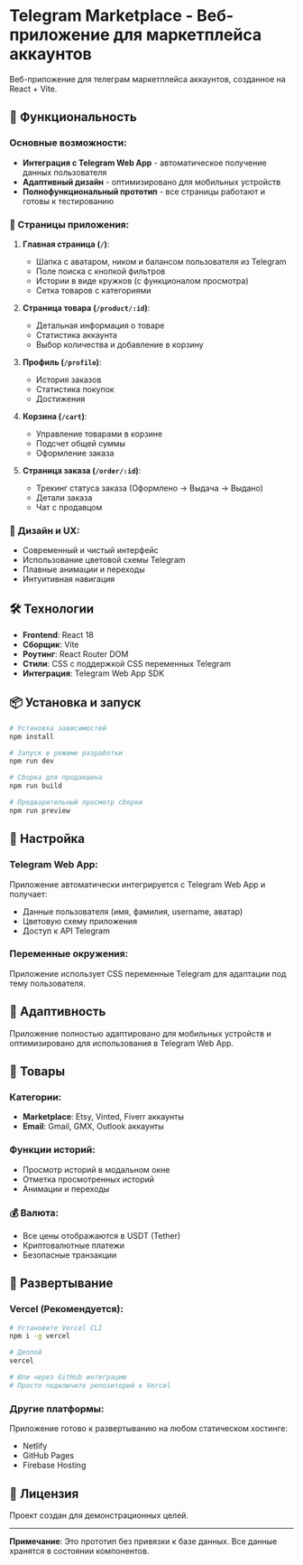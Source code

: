 # Telegram Marketplace - Веб-приложение для маркетплейса аккаунтов

Веб-приложение для телеграм маркетплейса аккаунтов, созданное на React + Vite.

## 🚀 Функциональность

### Основные возможности:
- **Интеграция с Telegram Web App** - автоматическое получение данных пользователя
- **Адаптивный дизайн** - оптимизировано для мобильных устройств
- **Полнофункциональный прототип** - все страницы работают и готовы к тестированию

### 📱 Страницы приложения:

1. **Главная страница (`/`)**:
   - Шапка с аватаром, ником и балансом пользователя из Telegram
   - Поле поиска с кнопкой фильтров
   - Истории в виде кружков (с функционалом просмотра)
   - Сетка товаров с категориями

2. **Страница товара (`/product/:id`)**:
   - Детальная информация о товаре
   - Статистика аккаунта
   - Выбор количества и добавление в корзину

3. **Профиль (`/profile`)**:
   - История заказов
   - Статистика покупок
   - Достижения

4. **Корзина (`/cart`)**:
   - Управление товарами в корзине
   - Подсчет общей суммы
   - Оформление заказа

5. **Страница заказа (`/order/:id`)**:
   - Трекинг статуса заказа (Оформлено → Выдача → Выдано)
   - Детали заказа
   - Чат с продавцом

### 🎨 Дизайн и UX:
- Современный и чистый интерфейс
- Использование цветовой схемы Telegram
- Плавные анимации и переходы
- Интуитивная навигация

## 🛠 Технологии

- **Frontend**: React 18
- **Сборщик**: Vite
- **Роутинг**: React Router DOM
- **Стили**: CSS с поддержкой CSS переменных Telegram
- **Интеграция**: Telegram Web App SDK

## 📦 Установка и запуск

```bash
# Установка зависимостей
npm install

# Запуск в режиме разработки
npm run dev

# Сборка для продакшена
npm run build

# Предварительный просмотр сборки
npm run preview
```

## 🔧 Настройка

### Telegram Web App:
Приложение автоматически интегрируется с Telegram Web App и получает:
- Данные пользователя (имя, фамилия, username, аватар)
- Цветовую схему приложения
- Доступ к API Telegram

### Переменные окружения:
Приложение использует CSS переменные Telegram для адаптации под тему пользователя.

## 📱 Адаптивность

Приложение полностью адаптировано для мобильных устройств и оптимизировано для использования в Telegram Web App.

## 🎯 Товары

### Категории:
- **Marketplace**: Etsy, Vinted, Fiverr аккаунты
- **Email**: Gmail, GMX, Outlook аккаунты

### Функции историй:
- Просмотр историй в модальном окне
- Отметка просмотренных историй
- Анимации и переходы

### 💰 Валюта:
- Все цены отображаются в USDT (Tether)
- Криптовалютные платежи
- Безопасные транзакции

## 🚀 Развертывание

### Vercel (Рекомендуется):
```bash
# Установите Vercel CLI
npm i -g vercel

# Деплой
vercel

# Или через GitHub интеграцию
# Просто подключите репозиторий к Vercel
```

### Другие платформы:
Приложение готово к развертыванию на любом статическом хостинге:
- Netlify
- GitHub Pages
- Firebase Hosting

## 📄 Лицензия

Проект создан для демонстрационных целей.

---

**Примечание**: Это прототип без привязки к базе данных. Все данные хранятся в состоянии компонентов.
